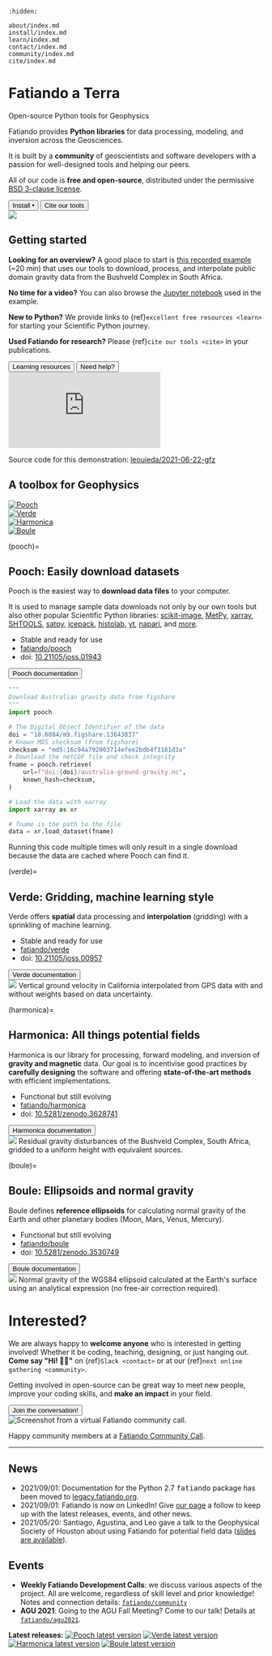 ```{title} Home
```

```{toctree}
:hidden:

about/index.md
install/index.md
learn/index.md
contact/index.md
community/index.md
cite/index.md
```

<div class="container-fluid banner">
<div class="container">
<div class="row align-items-center gy-5">
<div class="col-md-8">

# Fatiando a Terra

<p class="banner-description">Open-source Python tools for Geophysics</p>

Fatiando provides **Python libraries** for data processing, modeling, and
inversion across the Geosciences.

It is built by a **community** of geoscientists and software developers with
a passion for well-designed tools and helping our peers.

All of our code is **free and open-source**, distributed under the permissive
[BSD 3-clause license][bsd].

<div class="mt-5">
  <a href="install"><button type="button" class="btn btn-light mb-3 me-3">
  Install
  <span class="bullet-separator">&bull;</span>
  <i class="fab fa-linux"></i>
  <i class="fab fa-apple"></i>
  <i class="fab fa-windows"></i>
  </button></a>
  <a href="cite"><button type="button" class="btn btn-success mb-3">
  <i class="fa fa-bookmark"></i>
  Cite our tools
  </button></a>
</div>

</div> <!-- column -->
<div class="col-md-4 order-md-first">
  <img class="banner-logo" src="_static/fatiando-logo.svg">
</div>
</div> <!-- row -->
</div> <!-- container -->
</div> <!-- container-fluid -->



<div class="container-fluid section background-1">
<div class="container">

<div class="row align-items-start gy-5">
<div class="col-md-7">

## Getting started

**Looking for an overview?**
A good place to start is [this recorded example][yt-demo] (~20 min) that uses
our tools to download, process, and interpolate public domain gravity data from
the Bushveld Complex in South Africa.

**No time for a video?**
You can also browse the <i class="fab fa-python"></i>
[Jupyter notebook][yt-demo-nb] used in the example.


**New to Python?**
We provide links to {ref}`excellent free resources <learn>` for starting your
Scientific Python journey.

**Used Fatiando for research?**
Please {ref}`cite our tools <cite>` in your publications.

<div class="mt-5">
  <a href="learn"><button type="button" class="btn btn-light mb-3 me-3">
  <i class="fa fa-graduation-cap"></i>
  Learning resources
  </button></a>
  <a href="contact"><button type="button" class="btn btn-warning mb-3">
  <i class="fa fa-hands-helping"></i>
  Need help?
  </button></a>
</div>

</div> <!-- column -->
<div class="col-md-5 order-md-last text-center fs-6">

<div class="ratio ratio-16x9">
  <iframe src="https://www.youtube.com/embed/z-5dvWfB_SM?start=850" title="YouTube video player" frameborder="0" allowfullscreen></iframe>
</div>

Source code for this demonstration:
<i class="fab fa-github ms-1"></i>
[leouieda/2021-06-22-gfz](https://github.com/leouieda/2021-06-22-gfz)

</div> <!-- column -->
</div> <!-- row -->
</div> <!-- container -->
</div> <!-- container-fluid -->



<div class="container-fluid transition">
<div class="container narrow text-center">

<h2 class="no-top-margin">
A toolbox for Geophysics
</h2>

<div class="row gy-4 pt-4 align-items-center">
<div class="col-6 col-md-3">
  <a href="#pooch">
  <img src="_static/pooch-logo.svg" title="Pooch">
  </a>
</div>
<div class="col-6 col-md-3">
  <a href="#verde">
  <img src="_static/verde-logo.svg" title="Verde">
  </a>
</div>
<div class="col-6 col-md-3">
  <a href="#harmonica">
  <img src="_static/harmonica-logo.svg" title="Harmonica">
  </a>
</div>
<div class="col-6 col-md-3">
  <a href="#boule">
  <img src="_static/boule-logo.svg" title="Boule">
  </a>
</div>
</div>

</div> <!-- container -->
</div> <!-- container-fluid -->



<div class="container-fluid section background-2">
<div class="container">

<div class="row align-items-start gy-5">
<div class="col-md-7">

(pooch)=
## **Pooch:** Easily download datasets

Pooch is the easiest way to **download data files** to your computer.

It is used to manage sample data downloads not only by our own tools but also
other popular Scientific Python libraries:
[scikit-image](https://github.com/scikit-image/scikit-image),
[MetPy](https://github.com/Unidata/MetPy),
[xarray](https://github.com/pydata/xarray),
[SHTOOLS](https://github.com/SHTOOLS/SHTOOLS),
[satpy](https://github.com/pytroll/satpy),
[icepack](https://github.com/icepack/icepack),
[histolab](https://github.com/histolab/histolab),
[yt](https://github.com/yt-project/yt),
[napari](https://github.com/napari/napari),
and [more](https://github.com/fatiando/pooch/network/dependents).

<ul class="project-info">
<li>
  <i class="fa fa-check fa-fw" style="color: green" title="Project status"></i>
   Stable and ready for use
</li>
<li>
  <i class="fab fa-github fa-fw" title="GitHub repository"></i>
  <a href="https://github.com/fatiando/pooch">fatiando/pooch</a>
</li>
<li>
  <i class="fas fa-bookmark fa-fw" title="Publication"></i>
   doi: <a href="https://doi.org/10.21105/joss.01943">10.21105/joss.01943</a>
</li>
</ul>

<div class="mt-4">
  <a target="_blank" href="https://www.fatiando.org/pooch/">
  <button type="button" class="btn btn-secondary mb-3">
  <i class="fa fa-book"></i>
  Pooch documentation
  </button>
  </a>
</div>

</div> <!-- column -->
<div class="col-md-5 order-md-first">

```python
"""
Download Australian gravity data from figshare
"""
import pooch

# The Digital Object Identifier of the data
doi = "10.6084/m9.figshare.13643837"
# Known MD5 checksum (from figshare)
checksum = "md5:16c94a792003714efee2bdb4f3181d3a"
# Download the netCDF file and check integrity
fname = pooch.retrieve(
    url=f"doi:{doi}/australia-ground-gravity.nc",
    known_hash=checksum,
)

# Load the data with xarray
import xarray as xr

# fname is the path to the file
data = xr.load_dataset(fname)
```

<p class="text-center fs-6">
Running this code multiple times will only result in a single download
because the data are cached where Pooch can find it.
</p>

</div> <!-- column -->
</div> <!-- row -->
</div> <!-- container -->
</div> <!-- container-fluid -->



<div class="container-fluid section background-3">
<div class="container">

<div class="row align-items-start gy-5">
<div class="col-md-7">

(verde)=
## **Verde:** Gridding, machine learning style

Verde offers **spatial** data processing and **interpolation** (gridding) with
a sprinkling of machine learning.


<ul class="project-info">
<li>
  <i class="fa fa-check fa-fw" style="color: green" title="Project status"></i>
   Stable and ready for use
</li>
<li>
  <i class="fab fa-github fa-fw" title="GitHub repository"></i>
  <a href="https://github.com/fatiando/verde">fatiando/verde</a>
</li>
<li>
  <i class="fas fa-bookmark fa-fw" title="Publication"></i>
   doi: <a href="https://doi.org/10.21105/joss.00957">10.21105/joss.00957</a>
</li>
</ul>

<div class="mt-4">
  <a target="_blank" href="https://www.fatiando.org/verde/">
  <button type="button" class="btn btn-secondary mb-3">
  <i class="fa fa-book"></i>
  Verde documentation
  </button>
  </a>
</div>

</div> <!-- column -->
<div class="col-md-5 order-md-last text-center fs-6">
  <img class="mb-3" src="_static/verde-spline-example.png">
  Vertical ground velocity in California interpolated from GPS data with and
  without weights based on data uncertainty.
</div> <!-- column -->
</div> <!-- row -->
</div> <!-- container -->
</div> <!-- container-fluid -->



<div class="container-fluid section background-2">
<div class="container">

<div class="row align-items-start gy-5">
<div class="col-md-7">

(harmonica)=
## **Harmonica:** All things potential fields

Harmonica is our library for processing, forward modeling, and inversion of
**gravity and magnetic** data.
Our goal is to incentivise good practices by **carefully designing** the
software and offering **state-of-the-art methods** with efficient
implementations.

<ul class="project-info">
<li>
  <i class="fa fa-sync-alt fa-fw" style="color: orange" title="Project status"></i>
  Functional but still evolving
</li>
<li>
  <i class="fab fa-github fa-fw" title="GitHub repository"></i>
  <a href="https://github.com/fatiando/harmonica">fatiando/harmonica</a>
</li>
<li>
  <i class="fas fa-bookmark fa-fw" title="Publication"></i>
   doi: <a href="https://doi.org/10.5281/zenodo.3628741">10.5281/zenodo.3628741</a>
</li>
</ul>

<div class="mt-4">
  <a target="_blank" href="https://www.fatiando.org/harmonica/">
  <button type="button" class="btn btn-secondary mb-3">
  <i class="fa fa-book"></i>
  Harmonica documentation
  </button>
  </a>
</div>

</div> <!-- column -->
<div class="col-md-5 order-md-first text-center fs-6">
  <img class="mb-3" src="_static/harmonica-example-bushveld.png">
  Residual gravity disturbances of the Bushveld Complex, South Africa,
  gridded to a uniform height with equivalent sources.
</div> <!-- column -->
</div> <!-- row -->
</div> <!-- container -->
</div> <!-- container-fluid -->



<div class="container-fluid section background-3">
<div class="container">

<div class="row align-items-start gy-5">
<div class="col-md-7">

(boule)=
## **Boule:** Ellipsoids and normal gravity

Boule defines **reference ellipsoids** for calculating normal gravity of
the Earth and other planetary bodies (Moon, Mars, Venus, Mercury).

<ul class="project-info">
<li>
  <i class="fa fa-sync-alt fa-fw" style="color: orange" title="Project status"></i>
  Functional but still evolving
</li>
<li>
  <i class="fab fa-github fa-fw" title="GitHub repository"></i>
  <a href="https://github.com/fatiando/boule">fatiando/boule</a>
</li>
<li>
  <i class="fas fa-bookmark fa-fw" title="Publication"></i>
   doi: <a href="https://doi.org/10.5281/zenodo.3530749">10.5281/zenodo.3530749</a>
</li>
</ul>

<div class="mt-4">
  <a target="_blank" href="https://www.fatiando.org/boule/">
  <button type="button" class="btn btn-secondary mb-3">
  <i class="fa fa-book"></i>
  Boule documentation
  </button>
  </a>
</div>

</div> <!-- column -->
<div class="col-md-5 order-md-last text-center fs-6">
  <img class="mb-3" src="_static/boule-example-normal-gravity.png">
  Normal gravity of the WGS84 ellipsoid calculated at the Earth's surface using
  an analytical expression (no free-air correction required).
</div> <!-- column -->
</div> <!-- row -->
</div> <!-- container -->
</div> <!-- container-fluid -->



<div class="container-fluid section background-4">
<div class="container">

<div class="row align-items-start gy-5">
<div class="col-md-7">

# Interested?

We are always happy to **welcome anyone** who is interested in getting
involved!
Whether it be coding, teaching, designing, or just hanging out.
**Come say "Hi! 👋🏾"** on {ref}`Slack <contact>` or at our
{ref}`next online gathering <community>`.

Getting involved in open-source can be great way to meet new people, improve
your coding skills, and **make an impact** in your field.

<div class="mt-5">
  <a href="community"><button type="button" class="btn btn-light mb-3">
  <i class="fa fa-users"></i>
  Join the conversation!
  </button></a>
</div>

</div> <!-- column -->
<div class="col-md-5 order-md-first">

<img class="mb-3" src="_static/fatiando-community-call.jpg" title="Screenshot from a virtual Fatiando community call.">

Happy community members at a [Fatiando Community Call](https://youtu.be/gsYKW7XNzzw).

</div>
</div> <!-- row -->
</div> <!-- container -->
</div> <!-- container-fluid -->



<div class="container-fluid section background-1">
<div class="container narrow">
<hr class="mb-5">
<div class="row align-items-start gy-5 mb-5">
<div class="col-md-6">

<h2 class="text-center fs-3">News</h2>

* 2021/09/01: Documentation for the Python 2.7 <kbd>fatiando</kbd> package has
  been moved to [legacy.fatiando.org](https://legacy.fatiando.org).
* 2021/09/01: Fatiando is now on LinkedIn! Give
  [our page](https://www.linkedin.com/company/fatiando) a follow to keep up
  with the latest releases, events, and other news.
* 2021/05/20: Santiago, Agustina, and Leo gave a talk to the Geophysical
  Society of Houston about using Fatiando for potential field data
  ([slides are available](https://github.com/fatiando/2021-gsh)).

</div>
<div class="col-md-6">

<h2 class="text-center fs-3">Events</h2>

* **Weekly Fatiando Development Calls**: we discuss various aspects of the
  project. All are welcome, regardless of skill level and prior knowledge!
  Notes and connection details:
  [`fatiando/community`](https://github.com/fatiando/community)
* **AGU 2021**: Going to the AGU Fall Meeting? Come to our talk! Details at
  [`fatiando/agu2021`](https://github.com/fatiando/agu2021).


</div>
</div> <!-- row -->

<!--<h2 class="text-center fs-4">Releases</h2>-->
<div class="text-center">

**Latest releases:**
<a href="https://pypi.python.org/pypi/pooch"><img class="shield" alt="Pooch latest version" src="https://img.shields.io/pypi/v/pooch.svg?style=flat-square&label=Pooch"></a>
<a href="https://pypi.python.org/pypi/verde"><img class="shield" alt="Verde latest version" src="https://img.shields.io/pypi/v/verde.svg?style=flat-square&label=Verde"></a>
<a href="https://pypi.python.org/pypi/harmonica"><img class="shield" alt="Harmonica latest version" src="https://img.shields.io/pypi/v/harmonica.svg?style=flat-square&label=Harmonica"></a>
<a href="https://pypi.python.org/pypi/boule"><img class="shield" alt="Boule latest version" src="https://img.shields.io/pypi/v/boule.svg?style=flat-square&label=Boule"></a>

</div>

</div> <!-- container -->
</div> <!-- container-fluid -->


[bsd]: https://opensource.org/licenses/BSD-3-Clause
[yt-demo]: https://www.youtube.com/watch?v=z-5dvWfB_SM&t=850s
[yt-demo-nb]: https://nbviewer.jupyter.org/github/leouieda/2021-06-22-gfz/blob/main/demo.ipynb
